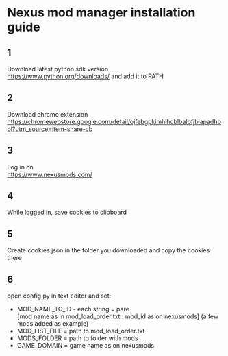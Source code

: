 # Nexus mod manager installation guide

## 1
Download latest python sdk version</br></t>https://www.python.org/downloads/ and add it to PATH
## 2 
Download chrome extension</br></t>https://chromewebstore.google.com/detail/ojfebgpkimhlhcblbalbfjblapadhbol?utm_source=item-share-cb
## 3 
Log in on</br></t>https://www.nexusmods.com/
## 4 
While logged in, save cookies to clipboard
## 5
Create cookies.json in the folder you downloaded and copy the cookies there
## 6
open config.py in text editor and set:</br>
* MOD_NAME_TO_ID - each string = pare </br>[mod name as in mod_load_order.txt : mod_id as on nexusmods] (a few mods added as example)
* MOD_LIST_FILE = path to mod_load_order.txt
* MODS_FOLDER = path to folder with mods
* GAME_DOMAIN = game name as on nexusmods
